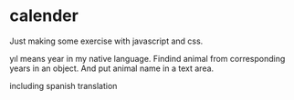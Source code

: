 # calender
Just making some exercise with javascript and css.

yıl means year in my native language.
Findind animal from corresponding years in an object. And put animal name in a text area.

including spanish translation
